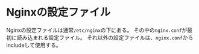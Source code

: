 # Nginxの設定ファイル

Nginxの設定ファイルは通常`/etc/nginx`の下にある。
その中の`nginx.conf`が最初に読み込まれる設定ファイル。
それ以外の設定ファイルは、`nginx.conf`からincludeして使用する。
